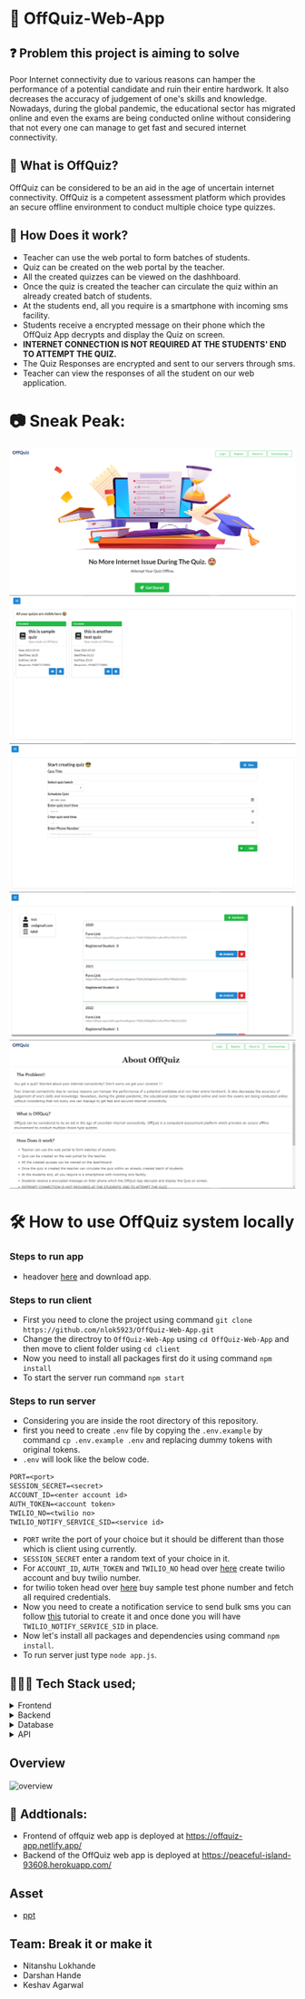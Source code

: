# 📝 OffQuiz-Web-App
<h2>
       ❓ Problem this project is aiming to solve 
        </h2>
        <p>
          Poor Internet connectivity due to various reasons can hamper the
          performance of a potential candidate and ruin their entire hardwork.
          It also decreases the accuracy of judgement of one's skills and
          knowledge. Nowadays, during the global pandemic, the educational
          sector has migrated online and even the exams are being conducted
          online without considering that not every one can manage to get fast
          and secured internet connectivity.
        </p>
        <h2> 🤔 What is OffQuiz? </h2>
        <p>
          OffQuiz can be considered to be an aid in the age of uncertain
          internet connectivity. OffQuiz is a competent assessment platform
          which provides an secure offline environment to conduct multiple
          choice type quizzes.
        </p>       
        <h2> 🏢 How Does it work?</h2>
          <ul>
            <li>
              Teacher can use the web portal to form batches of students.
            </li>
            <li>
              Quiz can be created on the web portal by the teacher.
            </li>
            <li>
              All the created quizzes can be viewed on the dashhboard.
            </li>
            <li>
              Once the quiz is created the teacher can circulate the quiz within
              an already created batch of students.
            </li>
            <li>
              At the students end, all you require is a smartphone with incoming
              sms facility.
            </li>
            <li>
              Students receive a encrypted message on their phone which the
              OffQuiz App decrypts and display the Quiz on screen.
            </li>
            <li>
              <b>INTERNET CONNECTION IS NOT REQUIRED AT THE STUDENTS' END TO
               ATTEMPT THE QUIZ. </b>
            </li>
            <li>
              The Quiz Responses are encrypted and sent to our servers through
              sms.
            </li>
            <li>
              Teacher can view the responses of all the student on our web
              application.
            </li>
            </ul>
            
  # 📷 Sneak Peak: 
  
  <img align="center" src="images/landing.png" alt="overview"> </img> <br>
  <img align="center" src="images/Screenshot (289).png" alt="overview"> </img> <br />
   <img align="center" src="images/create.png" alt="overview"> </img> <br />
  <img align="center" src="images/profile.png" alt="overview"> </img> <br />
  <img align="center" src="images/about.png" alt="overview"> </img>
  
  
  # 🛠️ How to use OffQuiz system locally 
  
  ### Steps to run app
  - headover [here](https://drive.google.com/file/d/1h5f8Sk-a7c6reZ-NQET82dVXGAnsmxS5/view) and download app.

  ### Steps to run client 

- First you need to clone the project using command `git clone https://github.com/nlok5923/OffQuiz-Web-App.git`
- Change the directroy to `OffQuiz-Web-App` using `cd OffQuiz-Web-App` and then move to client folder using `cd client`
- Now you need to install all packages first do it using command `npm install` 
- To start the server run command `npm start` 

### Steps to run server
- Considering you are inside the root directory of this repository.
- first you need to create `.env` file by copying the `.env.example` by command `cp .env.example .env` and replacing dummy tokens with original tokens.
- `.env` will look like the below code.

```
PORT=<port>
SESSION_SECRET=<secret>
ACCOUNT_ID=<enter account id>
AUTH_TOKEN=<account token>
TWILIO_NO=<twilio no>
TWILIO_NOTIFY_SERVICE_SID=<service id>
```

- `PORT` write the port of your choice but it should be different than those which is client using currently.
- `SESSION_SECRET` enter a random text of your choice in it.
- For `ACCOUNT_ID`, `AUTH_TOKEN` and `TWILIO_NO` head over [here](https://www.twilio.com/login) create twilio account and buy twilio number.
- for twilio token head over  [here](https://www.twilio.com/login) buy sample test phone number and fetch all required credentials.
- Now you need to create a notification service to send bulk sms you can follow [this](https://www.geeksforgeeks.org/sending-bulk-sms-in-node-js-using-twilio/) tutorial to create it and once done you will have `TWILIO_NOTIFY_SERVICE_SID` in place.
- Now let's install all packages and dependencies using command `npm install`.
- To run server just type `node app.js`.   

## 👨🏻‍💻 Tech Stack used;

<details>
<summary> Frontend </summary>
  
- Reactjs
- CSS with Sass 
- Semantic UI library
 </details>
 
 <details>
<summary> Backend </summary>

- nodejs
- Expressjs 
 </details>
 
 <details>
<summary> Database </summary>

- Firestore
- Firebase
 </details>
 
 <details>
<summary> API </summary>

- Twilio
 </details>

## Overview

  <img align="center" src="images/work.png" alt="overview"> </img>
  
## 💫 Addtionals:

- Frontend of offquiz web app is deployed at https://offquiz-app.netlify.app/
- Backend of the OffQuiz web app is deployed at https://peaceful-island-93608.herokuapp.com/

## Asset
- [ppt](https://www.canva.com/design/DAEluvCyQ-U/i8s0V9yxihAIQwuS45TXjA/view?utm_content=DAEluvCyQ-U&utm_campaign=designshare&utm_medium=link&utm_source=sharebutton)

## Team: Break it or make it 
- Nitanshu Lokhande
- Darshan Hande
- Keshav Agarwal 

